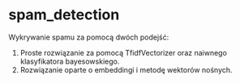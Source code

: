 # spam_detection

Wykrywanie spamu za pomocą dwóch podejść:

1. Proste rozwiązanie za pomocą TfidfVectorizer oraz naiwnego klasyfikatora bayesowskiego.
2. Rozwiązanie oparte o embeddingi i metodę wektorów nośnych.

